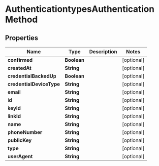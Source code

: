 

# AuthenticationtypesAuthenticationMethod


## Properties

| Name | Type | Description | Notes |
|------------ | ------------- | ------------- | -------------|
|**confirmed** | **Boolean** |  |  [optional] |
|**createdAt** | **String** |  |  [optional] |
|**credentialBackedUp** | **Boolean** |  |  [optional] |
|**credentialDeviceType** | **String** |  |  [optional] |
|**email** | **String** |  |  [optional] |
|**id** | **String** |  |  [optional] |
|**keyId** | **String** |  |  [optional] |
|**linkId** | **String** |  |  [optional] |
|**name** | **String** |  |  [optional] |
|**phoneNumber** | **String** |  |  [optional] |
|**publicKey** | **String** |  |  [optional] |
|**type** | **String** |  |  [optional] |
|**userAgent** | **String** |  |  [optional] |



